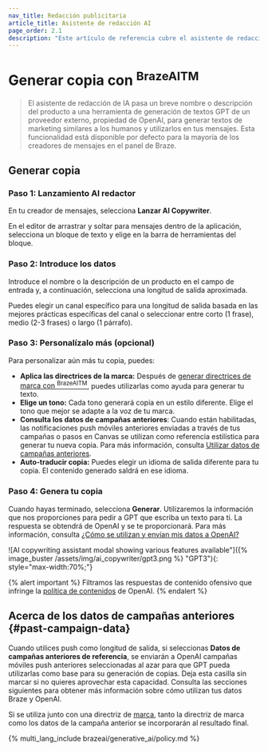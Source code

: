 ```yaml
---
nav_title: Redacción publicitaria
article_title: Asistente de redacción AI
page_order: 2.1
description: "Este artículo de referencia cubre el asistente de redacción de IA, característica que pasa un breve nombre o descripción del producto a la herramienta de generación de textos GPT de OpenAI para generar textos de marketing similares a los humanos para utilizarlos en tus mensajes."
---
```


# Generar copia con <sup>BrazeAITM</sup>

> El asistente de redacción de IA pasa un breve nombre o descripción del producto a una herramienta de generación de textos GPT de un proveedor externo, propiedad de OpenAI, para generar textos de marketing similares a los humanos y utilizarlos en tus mensajes. Esta funcionalidad está disponible por defecto para la mayoría de los creadores de mensajes en el panel de Braze.

## Generar copia

### Paso 1: Lanzamiento AI redactor

En tu creador de mensajes, selecciona <i class="fa-solid fa-wand-magic-sparkles"></i> **Lanzar AI Copywriter**.

En el editor de arrastrar y soltar para mensajes dentro de la aplicación, selecciona un bloque de texto y elige <i class="fa-solid fa-wand-magic-sparkles" title="Redactor AI"></i> en la barra de herramientas del bloque.

### Paso 2: Introduce los datos

Introduce el nombre o la descripción de un producto en el campo de entrada y, a continuación, selecciona una longitud de salida aproximada.

Puedes elegir un canal específico para una longitud de salida basada en las mejores prácticas específicas del canal o seleccionar entre corto (1 frase), medio (2-3 frases) o largo (1 párrafo).

### Paso 3: Personalízalo más (opcional)

Para personalizar aún más tu copia, puedes:

- **Aplica las directrices de la marca:** Después de [generar directrices de marca con <sup>BrazeAITM</sup>]({{site.baseurl}}/user_guide/brazeai/generative_ai/brand_guidelines), puedes utilizarlas como ayuda para generar tu texto.
- **Elige un tono:** Cada tono generará copia en un estilo diferente. Elige el tono que mejor se adapte a la voz de tu marca.
- **Consulta los datos de campañas anteriores**: Cuando están habilitadas, las notificaciones push móviles anteriores enviadas a través de tus campañas o pasos en Canvas se utilizan como referencia estilística para generar tu nueva copia. Para más información, consulta [Utilizar datos de campañas anteriores](#past-campaign-data).
- **Auto-traducir copia:** Puedes elegir un idioma de salida diferente para tu copia. El contenido generado saldrá en ese idioma.

### Paso 4: Genera tu copia

Cuando hayas terminado, selecciona **Generar**. Utilizaremos la información que nos proporciones para pedir a GPT que escriba un texto para ti. La respuesta se obtendrá de OpenAI y se te proporcionará. Para más información, consulta [¿Cómo se utilizan y envían mis datos a OpenAI?](#ai-policy)

![AI copywriting assistant modal showing various features available"]({% image_buster /assets/img/ai_copywriter/gpt3.png %} "GPT3"){: style="max-width:70%;"}

{% alert important %}
Filtramos las respuestas de contenido ofensivo que infringe la [política de contenidos](https://beta.openai.com/docs/usage-guidelines/content-policy) de OpenAI.
{% endalert %}

## Acerca de los datos de campañas anteriores {#past-campaign-data}

Cuando utilices push como longitud de salida, si seleccionas **Datos de campañas anteriores de referencia**, se enviarán a OpenAI campañas móviles push anteriores seleccionadas al azar para que GPT pueda utilizarlas como base para su generación de copias. Deja esta casilla sin marcar si no quieres aprovechar esta capacidad. Consulta las secciones siguientes para obtener más información sobre cómo utilizan tus datos Braze y OpenAI. 

Si se utiliza junto con una directriz de [marca]({{site.baseurl}}/user_guide/brazeai/generative_ai//brand_guidelines/), tanto la directriz de marca como los datos de la campaña anterior se incorporarán al resultado final.

{% multi_lang_include brazeai/generative_ai/policy.md %}
